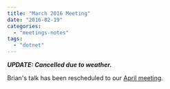 ```yaml
---
title: "March 2016 Meeting"
date: "2016-02-19"
categories: 
  - "meetings-notes"
tags: 
  - "dotnet"
---
```


_**UPDATE: Cancelled due to weather.**_

Brian's talk has been rescheduled to our [April meeting](https://htdnug.wordpress.com/2016/03/28/april-2016-meeting/).
